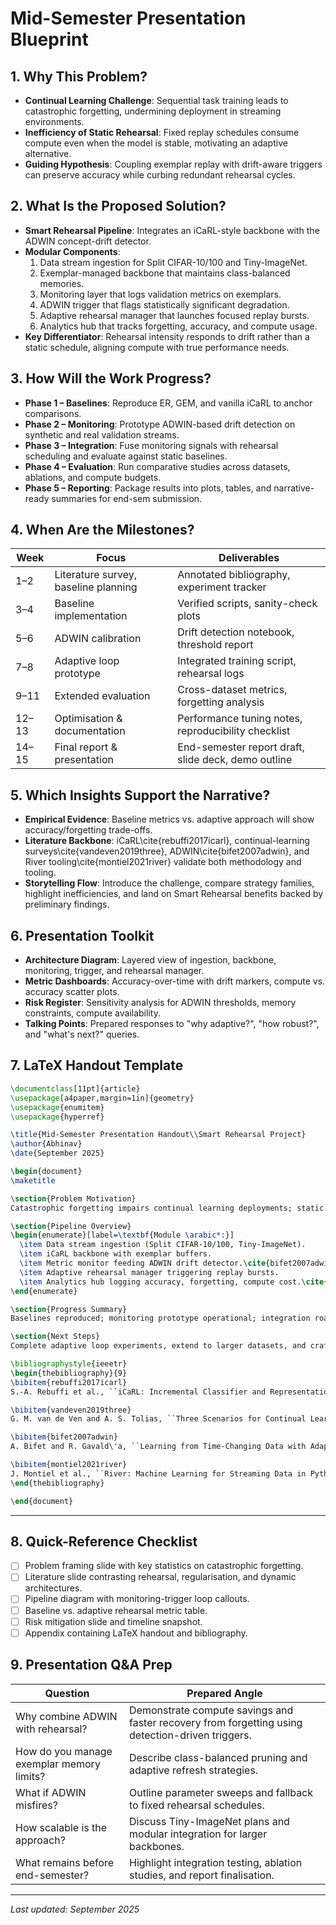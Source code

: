 # Mid-Semester Presentation Blueprint

## 1. Why This Problem?
- **Continual Learning Challenge**: Sequential task training leads to catastrophic forgetting, undermining deployment in streaming environments.
- **Inefficiency of Static Rehearsal**: Fixed replay schedules consume compute even when the model is stable, motivating an adaptive alternative.
- **Guiding Hypothesis**: Coupling exemplar replay with drift-aware triggers can preserve accuracy while curbing redundant rehearsal cycles.

## 2. What Is the Proposed Solution?
- **Smart Rehearsal Pipeline**: Integrates an iCaRL-style backbone with the ADWIN concept-drift detector.
- **Modular Components**:
  1. Data stream ingestion for Split CIFAR-10/100 and Tiny-ImageNet.
  2. Exemplar-managed backbone that maintains class-balanced memories.
  3. Monitoring layer that logs validation metrics on exemplars.
  4. ADWIN trigger that flags statistically significant degradation.
  5. Adaptive rehearsal manager that launches focused replay bursts.
  6. Analytics hub that tracks forgetting, accuracy, and compute usage.
- **Key Differentiator**: Rehearsal intensity responds to drift rather than a static schedule, aligning compute with true performance needs.

## 3. How Will the Work Progress?
- **Phase 1 – Baselines**: Reproduce ER, GEM, and vanilla iCaRL to anchor comparisons.
- **Phase 2 – Monitoring**: Prototype ADWIN-based drift detection on synthetic and real validation streams.
- **Phase 3 – Integration**: Fuse monitoring signals with rehearsal scheduling and evaluate against static baselines.
- **Phase 4 – Evaluation**: Run comparative studies across datasets, ablations, and compute budgets.
- **Phase 5 – Reporting**: Package results into plots, tables, and narrative-ready summaries for end-sem submission.

## 4. When Are the Milestones?
| Week | Focus | Deliverables |
|------|-------|--------------|
| 1–2  | Literature survey, baseline planning | Annotated bibliography, experiment tracker |
| 3–4  | Baseline implementation | Verified scripts, sanity-check plots |
| 5–6  | ADWIN calibration | Drift detection notebook, threshold report |
| 7–8  | Adaptive loop prototype | Integrated training script, rehearsal logs |
| 9–11 | Extended evaluation | Cross-dataset metrics, forgetting analysis |
| 12–13| Optimisation & documentation | Performance tuning notes, reproducibility checklist |
| 14–15| Final report & presentation | End-semester report draft, slide deck, demo outline |

## 5. Which Insights Support the Narrative?
- **Empirical Evidence**: Baseline metrics vs. adaptive approach will show accuracy/forgetting trade-offs.
- **Literature Backbone**: iCaRL\cite{rebuffi2017icarl}, continual-learning surveys\cite{vandeven2019three}, ADWIN\cite{bifet2007adwin}, and River tooling\cite{montiel2021river} validate both methodology and tooling.
- **Storytelling Flow**: Introduce the challenge, compare strategy families, highlight inefficiencies, and land on Smart Rehearsal benefits backed by preliminary findings.

## 6. Presentation Toolkit
- **Architecture Diagram**: Layered view of ingestion, backbone, monitoring, trigger, and rehearsal manager.
- **Metric Dashboards**: Accuracy-over-time with drift markers, compute vs. accuracy scatter plots.
- **Risk Register**: Sensitivity analysis for ADWIN thresholds, memory constraints, compute availability.
- **Talking Points**: Prepared responses to "why adaptive?", "how robust?", and "what's next?" queries.

## 7. LaTeX Handout Template
```latex
\documentclass[11pt]{article}
\usepackage[a4paper,margin=1in]{geometry}
\usepackage{enumitem}
\usepackage{hyperref}

\title{Mid-Semester Presentation Handout\\Smart Rehearsal Project}
\author{Abhinav}
\date{September 2025}

\begin{document}
\maketitle

\section{Problem Motivation}
Catastrophic forgetting impairs continual learning deployments; static rehearsal wastes compute during stable phases. We hypothesise that drift-aware rehearsal sustains accuracy efficiently.\cite{rebuffi2017icarl,vandeven2019three}

\section{Pipeline Overview}
\begin{enumerate}[label=\textbf{Module \arabic*:}]
  \item Data stream ingestion (Split CIFAR-10/100, Tiny-ImageNet).
  \item iCaRL backbone with exemplar buffers.
  \item Metric monitor feeding ADWIN drift detector.\cite{bifet2007adwin}
  \item Adaptive rehearsal manager triggering replay bursts.
  \item Analytics hub logging accuracy, forgetting, compute cost.\cite{montiel2021river}
\end{enumerate}

\section{Progress Summary}
Baselines reproduced; monitoring prototype operational; integration roadmap validated with risk mitigations.

\section{Next Steps}
Complete adaptive loop experiments, extend to larger datasets, and craft end-semester report with comparative analysis.

\bibliographystyle{ieeetr}
\begin{thebibliography}{9}
\bibitem{rebuffi2017icarl}
S.-A. Rebuffi et al., ``iCaRL: Incremental Classifier and Representation Learning,'' \emph{CVPR}, 2017.

\bibitem{vandeven2019three}
G. M. van de Ven and A. S. Tolias, ``Three Scenarios for Continual Learning,'' arXiv:1904.07734, 2019.

\bibitem{bifet2007adwin}
A. Bifet and R. Gavald\'a, ``Learning from Time-Changing Data with Adaptive Windowing,'' \emph{SDM}, 2007.

\bibitem{montiel2021river}
J. Montiel et al., ``River: Machine Learning for Streaming Data in Python,'' \emph{JMLR}, 2021.
\end{thebibliography}

\end{document}
```

---

## 8. Quick-Reference Checklist
- [ ] Problem framing slide with key statistics on catastrophic forgetting.
- [ ] Literature slide contrasting rehearsal, regularisation, and dynamic architectures.
- [ ] Pipeline diagram with monitoring-trigger loop callouts.
- [ ] Baseline vs. adaptive rehearsal metric table.
- [ ] Risk mitigation slide and timeline snapshot.
- [ ] Appendix containing LaTeX handout and bibliography.

## 9. Presentation Q\&A Prep
| Question | Prepared Angle |
|----------|----------------|
| Why combine ADWIN with rehearsal? | Demonstrate compute savings and faster recovery from forgetting using detection-driven triggers. |
| How do you manage exemplar memory limits? | Describe class-balanced pruning and adaptive refresh strategies. |
| What if ADWIN misfires? | Outline parameter sweeps and fallback to fixed rehearsal schedules. |
| How scalable is the approach? | Discuss Tiny-ImageNet plans and modular integration for larger backbones. |
| What remains before end-semester? | Highlight integration testing, ablation studies, and report finalisation.

---

_Last updated: September 2025_
